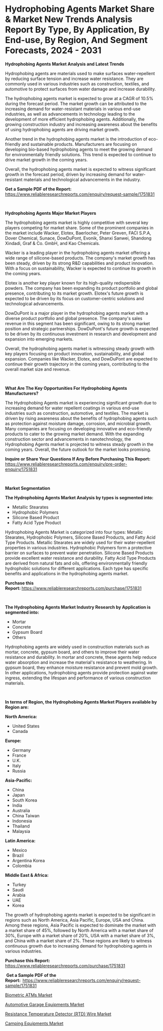 <p><h1>Hydrophobing Agents Market Share & Market New Trends Analysis Report By Type, By Application, By End-use, By Region, And Segment Forecasts, 2024 - 2031</h1></p><p><strong>Hydrophobing Agents Market Analysis and Latest Trends</strong></p>
<p><p>Hydrophobing agents are materials used to make surfaces water-repellent by reducing surface tension and increase water resistance. They are commonly used in various industries such as construction, textiles, and automotive to protect surfaces from water damage and increase durability.</p><p>The hydrophobing agents market is expected to grow at a CAGR of 10.5% during the forecast period. The market growth can be attributed to the increasing demand for water-resistant materials in various end-use industries, as well as advancements in technology leading to the development of more efficient hydrophobing agents. Additionally, the growing construction industry and increasing awareness about the benefits of using hydrophobing agents are driving market growth.</p><p>Another trend in the hydrophobing agents market is the introduction of eco-friendly and sustainable products. Manufacturers are focusing on developing bio-based hydrophobing agents to meet the growing demand for environmentally friendly solutions. This trend is expected to continue to drive market growth in the coming years.</p><p>Overall, the hydrophobing agents market is expected to witness significant growth in the forecast period, driven by increasing demand for water-resistant materials and technological advancements in the industry.</p></p>
<p><strong>Get a Sample PDF of the Report:&nbsp;</strong> <a href="https://www.reliableresearchreports.com/enquiry/request-sample/1751831">https://www.reliableresearchreports.com/enquiry/request-sample/1751831</a></p>
<p>&nbsp;</p>
<p><strong>Hydrophobing Agents Major Market Players</strong></p>
<p><p>The hydrophobing agents market is highly competitive with several key players competing for market share. Some of the prominent companies in the market include Wacker, Elotex, Baerlocher, Peter Greven, FACI S.P.A, Dover Chemical, Sunace, DowDuPont, Evonik, Shanxi Sanwei, Shandong Xindadi, Graf & Co. GmbH, and Kao Chemicals.</p><p>Wacker is a leading player in the hydrophobing agents market offering a wide range of silicone-based products. The company's market growth has been steady, driven by its strong R&D capabilities and product innovation. With a focus on sustainability, Wacker is expected to continue its growth in the coming years.</p><p>Elotex is another key player known for its high-quality redispersible powders. The company has been expanding its product portfolio and global presence, contributing to its market growth. Elotex's future growth is expected to be driven by its focus on customer-centric solutions and technological advancements.</p><p>DowDuPont is a major player in the hydrophobing agents market with a diverse product portfolio and global presence. The company's sales revenue in this segment has been significant, owing to its strong market position and strategic partnerships. DowDuPont's future growth is expected to be driven by its continuous investment in research and development and expansion into emerging markets.</p><p>Overall, the hydrophobing agents market is witnessing steady growth with key players focusing on product innovation, sustainability, and global expansion. Companies like Wacker, Elotex, and DowDuPont are expected to continue their growth trajectory in the coming years, contributing to the overall market size and revenue.</p></p>
<p>&nbsp;</p>
<p><strong>What Are The Key Opportunities For Hydrophobing Agents Manufacturers?</strong></p>
<p><p>The Hydrophobing Agents market is experiencing significant growth due to increasing demand for water repellent coatings in various end-use industries such as construction, automotive, and textiles. The market is driven by rising awareness about the benefits of hydrophobing agents such as protection against moisture damage, corrosion, and microbial growth. Many companies are focusing on developing innovative and eco-friendly products to cater to the growing market demand. With the expanding construction sector and advancements in nanotechnology, the Hydrophobing Agents market is projected to witness steady growth in the coming years. Overall, the future outlook for the market looks promising.</p></p>
<p><strong>Inquire or Share Your Questions If Any Before Purchasing This Report:</strong> <a href="https://www.reliableresearchreports.com/enquiry/pre-order-enquiry/1751831">https://www.reliableresearchreports.com/enquiry/pre-order-enquiry/1751831</a></p>
<p>&nbsp;</p>
<p><strong>Market Segmentation</strong></p>
<p><strong>The Hydrophobing Agents Market Analysis by types is segmented into:</strong></p>
<p><ul><li>Metallic Stearates</li><li>Hydrophobic Polymers</li><li>Silicone Based Product</li><li>Fatty Acid Type Product</li></ul></p>
<p><p>Hydrophobing Agents Market is categorized into four types: Metallic Stearates, Hydrophobic Polymers, Silicone Based Products, and Fatty Acid Type Products. Metallic Stearates are widely used for their water-repellent properties in various industries. Hydrophobic Polymers form a protective barrier on surfaces to prevent water penetration. Silicone Based Products provide excellent water resistance and durability. Fatty Acid Type Products are derived from natural fats and oils, offering environmentally friendly hydrophobic solutions for different applications. Each type has specific benefits and applications in the hydrophobing agents market.</p></p>
<p><strong>Purchase this Report:&nbsp;</strong><a href="https://www.reliableresearchreports.com/purchase/1751831">https://www.reliableresearchreports.com/purchase/1751831</a></p>
<p>&nbsp;</p>
<p><strong>The Hydrophobing Agents Market Industry Research by Application is segmented into:</strong></p>
<p><ul><li>Mortar</li><li>Concrete</li><li>Gypsum Board</li><li>Others</li></ul></p>
<p><p>Hydrophobing agents are widely used in construction materials such as mortar, concrete, gypsum board, and others to improve their water resistance and durability. In mortar and concrete, these agents help reduce water absorption and increase the material's resistance to weathering. In gypsum board, they enhance moisture resistance and prevent mold growth. In other applications, hydrophobing agents provide protection against water ingress, extending the lifespan and performance of various construction materials.</p></p>
<p>&nbsp;</p>
<p><strong>In terms of Region, the Hydrophobing Agents Market Players available by Region are:</strong></p>
<p>
    <p> <strong> North America: </strong>
        <ul>
            <li>United States</li>
            <li>Canada</li>
        </ul>
        </p> 
    <p> <strong> Europe: </strong>
        <ul>
            <li>Germany</li>
            <li>France</li>
            <li>U.K.</li>
            <li>Italy</li>
            <li>Russia</li>
        </ul>
        </p> 
    <p> <strong> Asia-Pacific: </strong>
        <ul>
            <li>China</li>
            <li>Japan</li>
            <li>South Korea</li>
            <li>India</li>
            <li>Australia</li>
            <li>China Taiwan</li>
            <li>Indonesia</li>
            <li>Thailand</li>
            <li>Malaysia</li>
        </ul>
        </p> 
    <p> <strong> Latin America: </strong>
        <ul>
            <li>Mexico</li>
            <li>Brazil</li>
            <li>Argentina Korea</li>
            <li>Colombia</li>
        </ul>
        </p> 
    <p> <strong> Middle East & Africa: </strong>
        <ul>
            <li>Turkey</li>
            <li>Saudi</li>
            <li>Arabia</li>
            <li>UAE</li>
            <li>Korea</li>
        </ul>
    </p>
    </p>
<p><p>The growth of hydrophobing agents market is expected to be significant in regions such as North America, Asia Pacific, Europe, USA and China. Among these regions, Asia Pacific is expected to dominate the market with a market share of 45%, followed by North America with a market share of 30%, Europe with a market share of 20%, USA with a market share of 3%, and China with a market share of 2%. These regions are likely to witness continuous growth due to increasing demand for hydrophobing agents in various industries.</p></p>
<p><strong>Purchase this Report: </strong><a href="https://www.reliableresearchreports.com/purchase/1751831">https://www.reliableresearchreports.com/purchase/1751831</a></p>
<p>&nbsp;<strong>Get a Sample PDF of the Report:&nbsp;&nbsp;</strong><a href="https://www.reliableresearchreports.com/enquiry/request-sample/1751831">https://www.reliableresearchreports.com/enquiry/request-sample/1751831</a></p>
<p><strong></strong></p>
<p><p><a href="https://view.publitas.com/reportprime-1/insights-into-biometric-atms-market-size-analysing-market-share-trends-and-growth-from-2024-to-2031/">Biometric ATMs Market</a></p><p><a href="https://view.publitas.com/reportprime-1/automotive-garage-equipments-market-analysis-and-market-size-global-industry-overview-market-segmentation-and-forecast-2024-to-2031/">Automotive Garage Equipments Market</a></p><p><a href="https://iodized-pantydraco-05c.notion.site/Resistance-Temperature-Detector-RTD-Wire-Market-Research-Report-Reveals-The-Latest-Trends-And-Oppo-bfad6a112f7d42a0bf6d7492ee2f1f84">Resistance Temperature Detector (RTD) Wire Market</a></p><p><a href="https://view.publitas.com/reportprime-1/camping-equipments-market-provides-a-comprehensive-analysis-including-a-macro-overview-of-the-market-as-well-as-micro-details-such-as-market-size-and-competitive-landscape/">Camping Equipments Market</a></p></p>